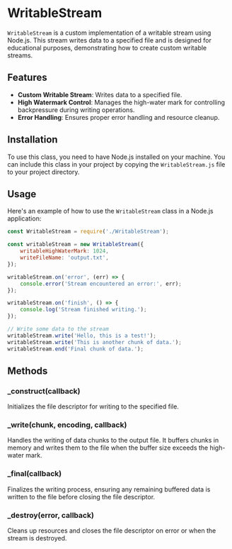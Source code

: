 # WritableStream

`WritableStream` is a custom implementation of a writable stream using Node.js. This stream writes data to a specified file and is designed for educational purposes, demonstrating how to create custom writable streams.

## Features

- **Custom Writable Stream**: Writes data to a specified file.
- **High Watermark Control**: Manages the high-water mark for controlling backpressure during writing operations.
- **Error Handling**: Ensures proper error handling and resource cleanup.

## Installation

To use this class, you need to have Node.js installed on your machine. You can include this class in your project by copying the `WritableStream.js` file to your project directory.

## Usage

Here's an example of how to use the `WritableStream` class in a Node.js application:

```javascript
const WritableStream = require('./WritableStream');

const writableStream = new WritableStream({
    writableHighWaterMark: 1024,
    writeFileName: 'output.txt',
});

writableStream.on('error', (err) => {
    console.error('Stream encountered an error:', err);
});

writableStream.on('finish', () => {
    console.log('Stream finished writing.');
});

// Write some data to the stream
writableStream.write('Hello, this is a test!');
writableStream.write('This is another chunk of data.');
writableStream.end('Final chunk of data.');
```

## Methods

### _construct(callback)
Initializes the file descriptor for writing to the specified file.

### _write(chunk, encoding, callback)
Handles the writing of data chunks to the output file. It buffers chunks in memory and writes them to the file when the buffer size exceeds the high-water mark.

### _final(callback)
Finalizes the writing process, ensuring any remaining buffered data is written to the file before closing the file descriptor.

### _destroy(error, callback)
Cleans up resources and closes the file descriptor on error or when the stream is destroyed.